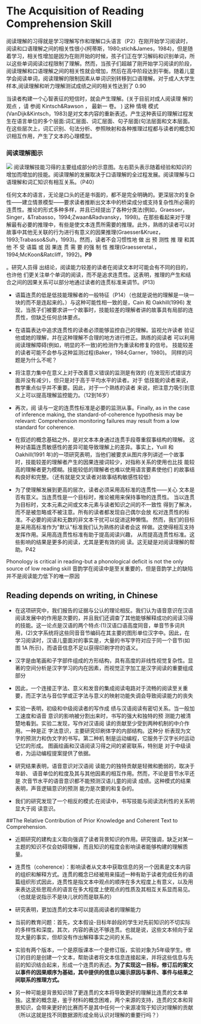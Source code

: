 # The Acquisition of Reading Comprehension Skill

阅读理解的习得就是学习理解写作和理解口头语言（P2）在刚开始学习阅读时，阅读和口语理解之间的相关性很小(柯蒂斯，1980;stich&James，1984)，但是随着学习，相关性增加是因为在刚开始的时候，孩子们正在学习解码和识别单词，所以这些单词阅读过程限制了理解。然而，当孩子们超越了刚开始学习阅读的阶段，阅读理解和口语理解之间的相关性就会增加，然后在高中阶段达到平衡。随着儿童学会阅读单词，阅读理解的限制因素从单词识别转移到口语理解。对于成人大学生样本,阅读理解和听力理解测试成绩之间的相关性达到了 0.90

当读者构建一个心智表征的短信时，就会产生理解。(关于目前对成人阅读理 解的 观点 ，请 参阅 Kintsch&Rawson ， 最新一 卷。 ) 这种 情境 模式(VanDijk&Kintsch，1983)是对文本内容的重新表述。产生这种表征的理解过程发生在语言单位的多个层面:词汇层面、词汇层面、句子层面(句法层面和文本层面。在这些层次上，词汇识别、句法分析、参照映射和各种推理过程都与读者的概念知识相互作用，产生了文本的心理模型。

### 阅读理解图示
![](https://i.loli.net/2019/07/03/5d1b84313c87922185.png)
阅读理解技能习得的主要组成部分的示意图。左右箭头表示随着经验和知识的增加而增加的技能。阅读理解的发展取决于口语理解的全过程发展。阅读理解与口语理解和词汇知识有相互关系。（P40）

任何文本的语言，无论是口头的还是书面的，都不是完全明确的。更深层次的复杂性——建立情景模型——要求读者推断出文本中的桥梁成分或支持复杂性所必需的连贯性。推论的形式多种多样，并且已经提出了各种分类法(例如，Graesser，Singer，&Trabasso，1994;Zwaan&Radvansky，1998)。在那些看起来对于理解最有必要的推理中，有些是使文本连贯所需要的推理。此外，熟练的读者可以对故事中其他无关联的行为进行有意义的因果推理(Graesser&Kruez，1993;Trabasso&Suh，1993)。然而，读者不会习惯性地 做 出 预 测性 推 理 和其 他 不 受 语篇 或 因 果连 贯 需 要 的强 制 性 推理(Graesseretal.，1994;McKoon&Ratcliff，1992)。**P9**

。研究人员得
出结论，阅读能力较差的读者在阅读文本时可能会有不同的目的，也许他
们更关注单个单词的阅读，而不是追求连贯性。这表明，推理的产生和结
合之间的因果关系可以部分地通过读者的连贯标准来调节。(P13)

- 语篇连贯的低是低技能理解者的一般特征（P14）（也就是说他的理解是一块一块的而不是连起来的。）与这种可能性相一致的是，Cain 和 Oakhill(1996)
发现，当孩子们被要求讲一个故事时，技能较差的理解者讲的故事具有局部的连贯性，但缺乏任何总体要点。

- 在语篇表达中追求连贯性的读者必须能够监控自己的理解。监视允许读者
验证他或她的理解，并在这种理解不合理的地方进行修正。熟练的阅读者
可以利用阅读理解障碍(例如，明显的不一致)的检测作为重读和修复的信号。
技能较差的读者可能不会参与这种监测过程(Baker，1984;Garner，1980)。
同样的问题是为什么不呢？

- 将注意力集中在意义上对于改善意义错误的监测是有效的
(在发现形式错误方面并没有减少)，但只是对于高于平均水平的读者。对于
低技能的读者来说，教学重点似乎并不重要。因此，对于一个熟练的读者
来说，把注意力吸引到意义上可以提高理解监控能力。（12到16岁）

- 再次，阅
读与一定的连贯性标准是必要的监测从事。Finally, as in the case of inference making, the standard-of-coherence hypothesis may be relevant: Comprehension monitoring failures may 
result from a low standard for coherence.

- 在叙述的概念基础之外，是对文本本身通过连贯手段尊重叙事结构的理解。
这种对语篇连贯敏感性的差异可能导致理解上的差异。事实上，Yuill 和
Oakhill(1991 年)的一项研究表明，当他们被要求从图片序列讲述一个故事
时，技能较差的理解者产生的因果连接词较少，对指称关系的使用也比技
能较高的理解者更为模糊。技能较低的理解者也难以使用语言要素使他们
的故事结构良好和完整。（还有就是交叉读者对故事结构敏感性较低）

- 为了使理解发展到更高的层次，读者必须采用高标准的连贯性——关心
文本是否有意义。当连贯性是一个目标时，推论被用来保持事物的连贯性。
当以连贯为目标时，文本元素之间或文本元素与读者知识之间的不一致性
得到了解决，而不是被忽略或不被注意。所有的读者都发现自己偶尔会放
松对连贯性的标准。不必要的阅读和无数的非文本干扰可以促进这种懒惰。
然而，我们的目标是采用高标准作为"默认"标准我们认为熟练的读者会这
样做。这使得相互支持发挥作用。采用高连贯性标准有助于提高阅读兴趣，
从而提高连贯性标准。这些影响的结果是更多的阅读，尤其是更有效的阅
读。这无疑是对阅读理解的帮助。P42

Phonology is critical in reading-but a phonological deficit is not the only source of low reading skill 音韵学在阅读中是至关重要的，但是音韵学上的缺陷并不是阅读能力低下的唯一原因

## Reading depends on writing, in Chinese

- 在这项研究中，我们报告的证据与公认的理论相反。我们认为语音意识在汉语阅读发展中的作用是次要的，并且我们还调查了其他能够解释成功的阅读习得的技能。这一论点是汉语的两个特点:(1)汉语口语高度同音，单音节多词共用，(2)文字系统将这些同音音节编码在其主要的图形单位汉字中。因此，在学习阅读时，汉语儿童面对的事实是，大量的书写字符对应于同一个音节(如图 1A 所示)，而语音信息不足以获得印刷字符的语义。
 
 -  汉字是由笔画和子字部件组成的方形结构，具有高度的非线性视觉复杂性。显著的空间分析是汉字学习的内在因素，而视觉正字加工是汉字阅读的重要组成部分
 -  因此，一个连接正字法、意义和发音的集成阅读电路对于流畅的阅读至关重要，而正字法与音位学或正字法与意义的映射功能失调会导致阅读能力的丧失
 -  实验一表明，初级和中级阅读者的写作成
绩与汉语阅读有密切关系。当一般加工速度和语音
意识的影响被分割出来时，书写的强大和独特的预
测能力被清楚地看到。实验二发现，写作对汉语阅
读的贡献至少受到两种机制的中介作用。一种是正
字法意识，主要研究印刷体字的内部结构。这种分
析表现为文字的预测力和伪文字的书写。第二种机
制是运动编程，它服务于汉字长时运动记忆的形成。
图画绘画和汉语阅读习得之间的紧密联系，特别是
对于中级读者，为运动编程提案提供了依据。

- 研究结果表明，语音意识对汉语阅
读能力的独特贡献是轻微和脆弱的，取决于年龄、
语音单位的粒度及其与其他因素的相互作用。然而，不论是音节水平还是
次音节水平的语音意识都不能预测汉语儿童的阅读
成绩。这种模式的结果表明，声音逻辑意识的预测
能力是次要的和复杂的。

 - 我们的研究发现了一个相反的模式:在阅读中，书写技能与阅读流利性的关系明显大于阅
读意识。

##The Relative Contribution of Prior Knowledge and Coherent Text to Comprehension.
 - 近期研究的建构主义取向强调了读者背景知识的作用。研究强调，缺乏对某一主题的知识不仅会妨碍理解，而且知识的程度会影响读者能够构建的理解质量。

- 连贯性（coherence）：影响读者从文本中获取信息的另一个因素是文本内容的组织和解释方式。连贯的概念已经被用来描述一种有助于读者完成任务的语篇组织形式因此，连贯性是指文本中观点的顺序在多大程度上有意义，以及用来表达这些思观点的语言在多大程度上使观点的性质及其相互关系显而易见。
（也就是说指示不是块儿状的而是联系的）
- 研究表明，更加连贯的文本可以提高阅读者的理解能力
- 当前的教育问题：首先，文本假设-目标年龄段的学生对先前知识的不切实际的多样性和深度。其次，内容的表达不够连贯。也就是说，这些文本倾向于呈现大量的事实，但却没有作出解释事实之间的关系。
- 实验有两个版本，一个是原版课本一个是修订版，实验对象为5年级学生。修订的目的是创建一个文本，帮助读者将文本信息连接起来，并将这些信息与先前的知识结合起来，形成一个连贯的表述。**为了实现这一目标，修订后的案文以事件的因果顺序为基础，其中提供的信息以揭示原因与事件、事件与结果之间联系的推理方式。**

 - 另一种可能是背景知识除了更连贯的文本将导致更好的理解比连贯的文本单独。这里的概念是，鉴于材料的概念困难，两个来源的支持，连贯的文本和背景知识，会带来更好的比赛而不是其中任何一个来源凌驾于知识对理解的贡献（所以这就是找不同数据源形成全局认识对理解的重要行吗？）
